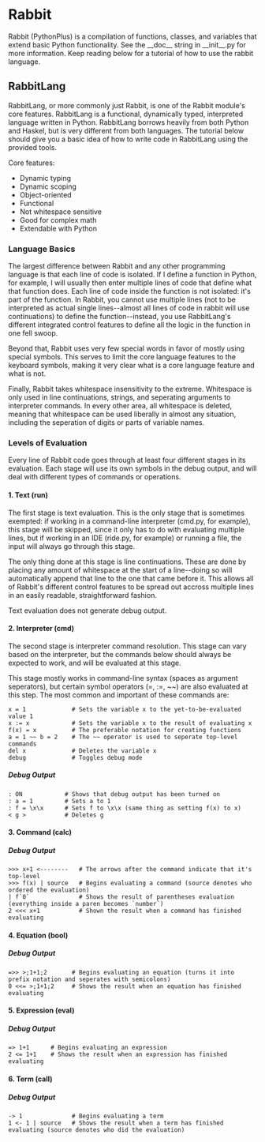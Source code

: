 Rabbit
======

Rabbit (PythonPlus) is a compilation of functions, classes, and variables that extend basic Python functionality.
See the \_\_doc\_\_ string in \_\_init\_\_.py for more information. Keep reading below for a tutorial of how to use the rabbit language.

## RabbitLang

RabbitLang, or more commonly just Rabbit, is one of the Rabbit module's core features. RabbitLang is a functional, dynamically typed, interpreted language written in Python. RabbitLang borrows heavily from both Python and Haskel, but is very different from both languages. The tutorial below should give you a basic idea of how to write code in RabbitLang using the provided tools.

Core features:
* Dynamic typing
* Dynamic scoping
* Object-oriented
* Functional
* Not whitespace sensitive
* Good for complex math
* Extendable with Python

### Language Basics

The largest difference between Rabbit and any other programming language is that each line of code is isolated. If I define a function in Python, for example, I will usually then enter multiple lines of code that define what that function does. Each line of code inside the function is not isolated: it's part of the function. In Rabbit, you cannot use multiple lines (not to be interpreted as actual single lines--almost all lines of code in rabbit will use continuations) to define the function--instead, you use RabbitLang's different integrated control features to define all the logic in the function in one fell swoop.

Beyond that, Rabbit uses very few special words in favor of mostly using special symbols. This serves to limit the core language features to the keyboard symbols, making it very clear what is a core language feature and what is not.

Finally, Rabbit takes whitespace insensitivity to the extreme. Whitespace is only used in line continuations, strings, and seperating arguments to interpreter commands. In every other area, all whitespace is deleted, meaning that whitespace can be used liberally in almost any situation, including the seperation of digits or parts of variable names.

### Levels of Evaluation

Every line of Rabbit code goes through at least four different stages in its evaluation. Each stage will use its own symbols in the debug output, and will deal with different types of commands or operations.

#### 1. Text (run)

The first stage is text evaluation. This is the only stage that is sometimes exempted: if working in a command-line interpreter (cmd.py, for example), this stage will be skipped, since it only has to do with evaluating multiple lines, but if working in an IDE (ride.py, for example) or running a file, the input will always go through this stage.

The only thing done at this stage is line continuations. These are done by placing any amount of whitespace at the start of a line--doing so will automatically append that line to the one that came before it. This allows all of Rabbit's different control features to be spread out accross multiple lines in an easily readable, straightforward fashion.

Text evaluation does not generate debug output.

#### 2. Interpreter (cmd)

The second stage is interpreter command resolution. This stage can vary based on the interpreter, but the commands below should always be expected to work, and will be evaluated at this stage.

This stage mostly works in command-line syntax (spaces as argument seperators), but certain symbol operators (=, :=, ~~) are also evaluated at this step. The most common and important of these commands are:
```
x = 1             # Sets the variable x to the yet-to-be-evaluated value 1
x := x            # Sets the variable x to the result of evaluating x
f(x) = x          # The preferable notation for creating functions
a = 1 ~~ b = 2    # The ~~ operator is used to seperate top-level commands
del x             # Deletes the variable x
debug             # Toggles debug mode
```

##### Debug Output
```
: ON            # Shows that debug output has been turned on
: a = 1         # Sets a to 1
: f = \x\x      # Sets f to \x\x (same thing as setting f(x) to x)
< g >           # Deletes g
```

#### 3. Command (calc)

##### Debug Output
```
>>> x+1 <--------   # The arrows after the command indicate that it's top-level
>>> f(x) | source   # Begins evaluating a command (source denotes who ordered the evaluation)
| f`0`              # Shows the result of parentheses evaluation (everything inside a paren becomes `number`)
2 <<< x+1           # Shown the result when a command has finished evaluating
```

#### 4. Equation (bool)

##### Debug Output
```
=>> >;1+1;2       # Begins evaluating an equation (turns it into prefix notation and seperates with semicolons)
0 <<= >;1+1;2     # Shows the result when an equation has finished evaluating
```

#### 5. Expression (eval)

##### Debug Output
```
=> 1+1      # Begins evaluating an expression
2 <= 1+1    # Shows the result when an expression has finished evaluating
```

#### 6. Term (call)

##### Debug Output
```
-> 1              # Begins evaluating a term
1 <- 1 | source   # Shows the result when a term has finished evaluating (source denotes who did the evaluation)
```
